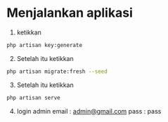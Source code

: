 # Menjalankan aplikasi

1. ketikkan

```bash
php artisan key:generate
```

2. Setelah itu ketikkan

```bash
php artisan migrate:fresh --seed
```

3. Setelah itu ketikkan

```bash
php artisan serve
```

4. login admin
   email : admin@gmail.com
   pass : pass
